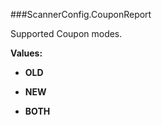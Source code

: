 ###ScannerConfig.CouponReport

Supported Coupon modes.

**Values:**

* **OLD**

* **NEW**

* **BOTH**

